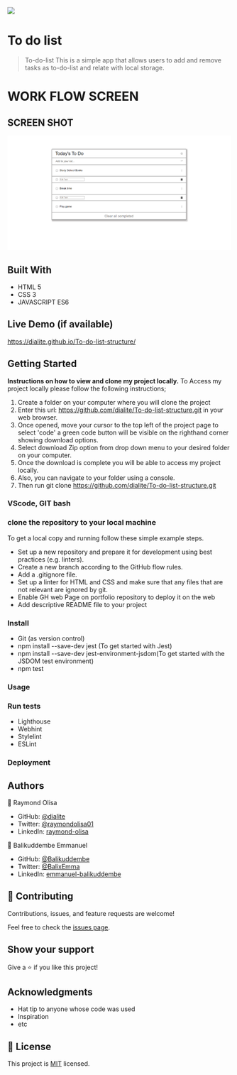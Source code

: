 ![](https://img.shields.io/badge/Microverse-blueviolet)

# To do list

> To-do-list
This is a simple app that allows users to add and remove tasks as to-do-list and relate with local storage.

# WORK FLOW SCREEN
## SCREEN SHOT
![screenshot](./interactive.png)

## Built With

- HTML 5
- CSS 3
- JAVASCRIPT ES6

## Live Demo (if available)

https://dialite.github.io/To-do-list-structure/

## Getting Started

**Instructions on how to view and clone my project locally.**
 To Access my project locally please follow the following instructions;
1. Create a folder on your computer where you will clone the project
2. Enter this url: https://github.com/dialite/To-do-list-structure.git in your web browser.
3. Once opened, move your cursor to the top left of the project page to select 'code' a green code button will be visible on the righthand corner showing download options.
5. Select download Zip option from drop down menu to your desired folder on your computer.
6. Once the download is complete you will be able to access my project locally.
7. Also, you can navigate to your folder using a console.
8. Then run git clone https://github.com/dialite/To-do-list-structure.git

### VScode, GIT bash

### clone the repository to your local machine

To get a local copy and running follow these simple example steps.

- Set up a new repository and prepare it for development using best practices (e.g. linters).
- Create a new branch according to the GitHub flow rules.
- Add a .gitignore file.
- Set up a linter for HTML and CSS and make sure that any files that are not relevant are ignored by git.
- Enable GH web Page on portfolio repository to deploy it on the web
- Add descriptive README file to your project

### Install

- Git (as version control)
- npm install --save-dev jest (To get started with Jest)
- npm install --save-dev jest-environment-jsdom(To get started with the JSDOM test environment)
- npm test

### Usage

### Run tests

- Lighthouse
- Webhint
- Stylelint
- ESLint


### Deployment

## Authors

👤 Raymond Olisa

- GitHub: [@dialite](https://github.com/dialite)
- Twitter: [@raymondolisa01](https://twitter.com/raymondolisa01)
- LinkedIn: [raymond-olisa](https://www.linkedin.com/in/raymond-olisa-775929243/)

👤 Balikuddembe Emmanuel
- GitHub: [@Balikuddembe](https://github.com/Balikuddembe)
- Twitter: [@BalixEmma](https://twitter.com/BalixEmma)
- LinkedIn: [emmanuel-balikuddembe](https://www.linkedin.com/in/emmanuel-balikuddembe-763765b2/)

## 🤝 Contributing

Contributions, issues, and feature requests are welcome!

Feel free to check the [issues page](../../issues/).

## Show your support

Give a ⭐️ if you like this project!

## Acknowledgments

- Hat tip to anyone whose code was used
- Inspiration
- etc

## 📝 License

This project is [MIT](./MIT.md) licensed.
